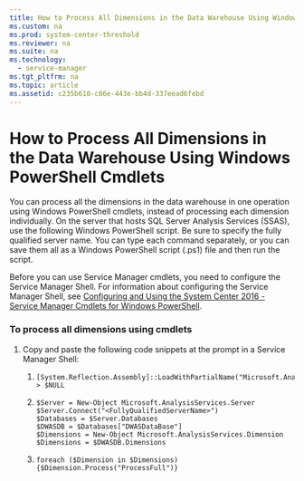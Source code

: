 ```yaml
---
title: How to Process All Dimensions in the Data Warehouse Using Windows PowerShell Cmdlets
ms.custom: na
ms.prod: system-center-threshold
ms.reviewer: na
ms.suite: na
ms.technology: 
  - service-manager
ms.tgt_pltfrm: na
ms.topic: article
ms.assetid: c235b610-c86e-443e-bb4d-337eead6febd
---
```

# How to Process All Dimensions in the Data Warehouse Using Windows PowerShell Cmdlets
You can process all the dimensions in the data warehouse in one operation using Windows PowerShell cmdlets, instead of processing each dimension individually. On the server that hosts SQL Server Analysis Services \(SSAS\), use the following Windows PowerShell script. Be sure to specify the fully qualified server name. You can type each command separately, or you can save them all as a Windows PowerShell script \(.ps1\) file and then run the script.

Before you can use Service Manager cmdlets, you need to configure the Service Manager Shell. For information about configuring the Service Manager Shell, see [Configuring and Using the System Center 2016 - Service Manager Cmdlets for Windows PowerShell](Configuring-and-Using-the-System-Center-2016---Service-Manager-Cmdlets-for-Windows-PowerShell.md).

### To process all dimensions using cmdlets

1.  Copy and paste the following code snippets at the prompt in a Service Manager Shell:

    1.  ```
        [System.Reflection.Assembly]::LoadWithPartialName("Microsoft.AnalysisServices") > $NULL
        ```

    2.  ```
        $Server = New-Object Microsoft.AnalysisServices.Server
        $Server.Connect("<FullyQualifiedServerName>")
        $Databases = $Server.Databases
        $DWASDB = $Databases["DWASDataBase"]
        $Dimensions = New-Object Microsoft.AnalysisServices.Dimension
        $Dimensions = $DWASDB.Dimensions

        ```

    3.  ```
        foreach ($Dimension in $Dimensions){$Dimension.Process("ProcessFull")}

        ```

